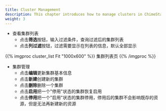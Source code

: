 ```yaml
---
title: Cluster Management
description: This chapter introduces how to manage clusters in ChimeStack
weight: 3
---
```


* 查看集群列表
  * 点击**筛选**按钮，输入过滤条件，查询过滤后的集群列表
  * 点击**列过滤**按钮，过滤需要显示在列表的信息，默认全部显示

{{% imgproc cluster_list Fit "1000x600" %}}
集群列表页
{{% /imgproc %}}

* 集群管理
  * 点击**编辑**更新集群基本信息
  * 点击**新建**创建新的集群
  * 点击**删除**删除一个集群
  * 点击**启用**把一个"停用"状态的集群恢复启用
  * 点击**停用**把一个"启用"状态的集群停用，停用后的集群不会影响既存的资源，但是无法再新建新的资源